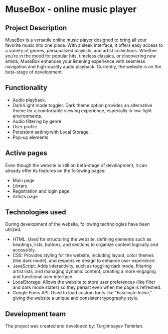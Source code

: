<h1>MuseBox - online music player</h1>
<h2>Project Description</h2>
MuseBox is a versatile online music player designed to bring all your favorite music into one place. With a sleek interface, it offers easy access to a variety of genres, personalized playlists, and artist collections. Whether you’re in the mood for popular hits, timeless classics, or discovering new artists, MuseBox enhances your listening experience with seamless navigation and high-quality audio playback. Currently, the website is on the beta-stage of development.
<h2>Functionality</h2>
<ul>
    <li>Audio playback.</li>
    <li>Dark/Light mode toggler. Dark theme option provides an alternative theme for a comfortable viewing experience, especially in low-light environments.</li>
    <li>Audio filtering by genre.</li>
    <li>User profile</li>
    <li>Persistent setting with Local Storage.</li>
    <li>Pop-up elements</li>
</ul>
<h2>Active pages</h2>
Even though the website is still on beta-stage of development, it can already offer its features on the following pages:
<ul>
  <li>Main page</li>
  <li>Library</li>
  <li>Registration and login page</li>
  <li>Artists page</li>
</ul>
<h2>Technologies used</h2>
During development of the website, following technologies have been utilized:
<ul>
    <li>HTML. Used for structuring the website, defining elements such as headings, lists, buttons, and sections to organize content logically and accessibly.</li>
    <li>CSS: Provides styling for the website, including layout, color themes (like dark mode), and responsive design to enhance user experience.</li>
    <li>JavaScript: Adds interactivity, such as toggling dark mode, filtering artist lists, and managing dynamic content, creating a more engaging and functional user interface.</li>
    <li>LocalStorage: Allows the website to store user preferences (like filter and dark mode states) so they persist even when the page is refreshed.</li>
    <li>Google Fonts API: Used to load custom fonts like "Fascinate Inline," giving the website a unique and consistent typography style.</li>
</ul>
<h2>Development team</h2>
The project was created and developed by: Turgimbayev Temirlan.
